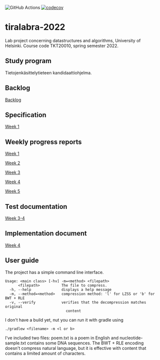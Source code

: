 ![GitHub Actions](https://github.com/shlevanto/tiralabra-2022/actions/workflows/main.yml/badge.svg)
[![codecov](https://codecov.io/gh/shlevanto/tiralabra-2022/branch/main/graph/badge.svg?token=0EE9F994BB)](https://codecov.io/gh/shlevanto/tiralabra-2022)

# tiralabra-2022
Lab project concerning datastructures and algorithms, University of Helsinki. Course code TKT20010, spring semester 2022. 

## Study program
Tietojenkäsittelytieteen kandidaattiohjelma. 

## Backlog
[Backlog](https://github.com/shlevanto/tiralabra-2022/projects/1)

## Specification
[Week 1](/docs/specification.md)

## Weekly progress reports
[Week 1](/docs/week1.md)

[Week 2](/docs/week2.md)

[Week 3](/docs/week3.md)

[Week 4](/docs/week4.md)

[Week 5](/docs/week5.md)

## Test documentation
[Week 3-4](/docs/test_documentation.md)

## Implementation document
[Week 4](/docs/implementation.md)

## User guide
The project has a simple command line interface. 
```
Usage: <main class> [-hv] -m=<method> <filepath>
      <filepath>          The file to compress.
  -h, --help              displays a help message
  -m, --method=<method>   compression method: 'l' for LZSS or 'b' for BWT + RLE
  -v, --verify            verifies that the decompression matches original
                            content
```
I don't have a build yet, nut you can run it with gradle using
```
./gradlew <filename> -m <l or b>
```

I've included two files: poem.txt is a poem in English and nucleotide-sample.txt contains some DNA sequences. The BWT + RLE encoding doesn't compress natural language, but it is effective with content that contains a limited amount of characters. 



